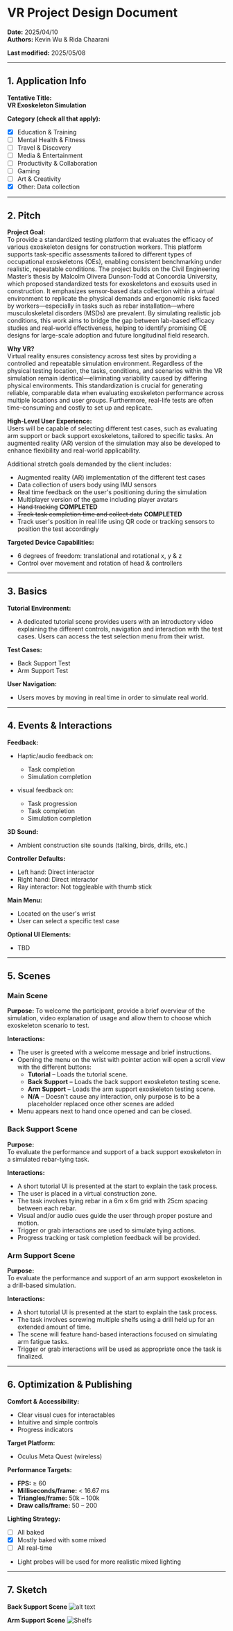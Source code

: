 # VR Project Design Document

**Date:** 2025/04/10 \
**Authors:** Kevin Wu & Rida Chaarani  

**Last modified:** 2025/05/08

---

## 1. Application Info

**Tentative Title:**  
**VR Exoskeleton Simulation**

**Category (check all that apply):**

- [x] Education & Training  
- [ ] Mental Health & Fitness  
- [ ] Travel & Discovery  
- [ ] Media & Entertainment  
- [ ] Productivity & Collaboration  
- [ ] Gaming  
- [ ] Art & Creativity  
- [x] Other: Data collection  

---

## 2. Pitch

**Project Goal:**  
To provide a standardized testing platform that evaluates the efficacy of various exoskeleton designs for construction workers. This platform supports task-specific assessments tailored to different types of occupational exoskeletons (OEs), enabling consistent benchmarking under realistic, repeatable conditions. The project builds on the Civil Engineering Master’s thesis by Malcolm Olivera Dunson-Todd at Concordia University, which proposed standardized tests for exoskeletons and exosuits used in construction. It emphasizes sensor-based data collection within a virtual environment to replicate the physical demands and ergonomic risks faced by workers—especially in tasks such as rebar installation—where musculoskeletal disorders (MSDs) are prevalent. By simulating realistic job conditions, this work aims to bridge the gap between lab-based efficacy studies and real-world effectiveness, helping to identify promising OE designs for large-scale adoption and future longitudinal field research.

**Why VR?**  
Virtual reality ensures consistency across test sites by providing a controlled and repeatable simulation environment. Regardless of the physical testing location, the tasks, conditions, and scenarios within the VR simulation remain identical—eliminating variability caused by differing physical environments. This standardization is crucial for generating reliable, comparable data when evaluating exoskeleton performance across multiple locations and user groups. Furthermore, real-life tests are often time-consuming and costly to set up and replicate.

**High-Level User Experience:**  
Users will be capable of selecting different test cases, such as evaluating arm support or back support exoskeletons, tailored to specific tasks. An augmented reality (AR) version of the simulation may also be developed to enhance flexibility and real-world applicability.

Additional stretch goals demanded by the client includes:
- Augmented reality (AR) implementation of the different test cases
- Data collection of users body using IMU sensors
- Real time feedback on the user's positioning during the simulation
- Multiplayer version of the game including player avatars
- ~~Hand tracking~~ **COMPLETED**
- ~~Track task completion time and collect data~~ **COMPLETED**
- Track user's position in real life using QR code or tracking sensors to position the test accordingly


**Targeted Device Capabilities:**  
- 6 degrees of freedom: translational and rotational x, y & z
- Control over movement and rotation of head & controllers  

---

## 3. Basics

**Tutorial Environment:**  
- A dedicated tutorial scene provides users with an introductory video explaining the different controls, navigation and interaction with the test cases. Users can access the test selection menu from their wrist.

**Test Cases:** 
- Back Support Test
- Arm Support Test

**User Navigation:**  
- Users moves by moving in real time in order to simulate real world.  

---

## 4. Events & Interactions

**Feedback:**  
- Haptic/audio feedback on:
  - Task completion
  - Simulation completion  

- visual feedback on:
  - Task progression
  - Task completion
  - Simulation completion

**3D Sound:**  
- Ambient construction site sounds (talking, birds, drills, etc.) 

**Controller Defaults:**  
- Left hand: Direct interactor  
- Right hand: Direct interactor  
- Ray interactor: Not toggleable with thumb stick  

**Main Menu:**  
- Located on the user's wrist  
- User can select a specific test case

**Optional UI Elements:**  
- TBD  

---

## 5. Scenes

### Main Scene

**Purpose:**
To welcome the participant, provide a brief overview of the simulation, video explanation of usage and allow them to choose which exoskeleton scenario to test.

**Interactions:**  
- The user is greeted with a welcome message and brief instructions.  
- Opening the menu on the wrist with pointer action will open a scroll view with the different buttons:
  - **Tutorial** – Loads the tutorial scene.
  - **Back Support** – Loads the back support exoskeleton testing scene.
  - **Arm Support** – Loads the arm support exoskeleton testing scene.
  - **N/A** – Doesn't cause any interaction, only purpose is to be a placeholder replaced once other scenes are added 
- Menu appears next to hand once opened and can be closed.

### Back Support Scene

**Purpose:**  
To evaluate the performance and support of a back support exoskeleton in a simulated rebar-tying task.

**Interactions:**  
- A short tutorial UI is presented at the start to explain the task process.
- The user is placed in a virtual construction zone.
- The task involves tying rebar in a 6m x 6m grid with 25cm spacing between each rebar.
- Visual and/or audio cues guide the user through proper posture and motion.
- Trigger or grab interactions are used to simulate tying actions.
- Progress tracking or task completion feedback will be provided.

### Arm Support Scene

**Purpose:**  
To evaluate the performance and support of an arm support exoskeleton in a drill-based simulation.

**Interactions:**  
- A short tutorial UI is presented at the start to explain the task process.
- The task involves screwing multiple shelfs using a drill held up for an extended amount of time.
- The scene will feature hand-based interactions focused on simulating arm fatigue tasks.
- Trigger or grab interactions will be used as appropriate once the task is finalized.

---

## 6. Optimization & Publishing

**Comfort & Accessibility:**  
- Clear visual cues for interactables  
- Intuitive and simple controls  
- Progress indicators  

**Target Platform:**  
- Oculus Meta Quest (wireless)  

**Performance Targets:**  
- **FPS:** ≥ 60  
- **Milliseconds/frame:** < 16.67 ms  
- **Triangles/frame:** 50k – 100k  
- **Draw calls/frame:** 50 – 200  

**Lighting Strategy:**  
- [ ] All baked  
- [x] Mostly baked with some mixed  
- [ ] All real-time  
- Light probes will be used for more realistic mixed lighting  

---

## 7. Sketch

**Back Support Scene**
![alt text](images/image1.png)

**Arm Support Scene**
![Shelfs](images/image.png)
